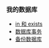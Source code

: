 ### 我的数据库

- [in 和 exists](in_and_exists.md)
- [数据库事务](transaction.md)
- [备份数据库](backup_database.md)
